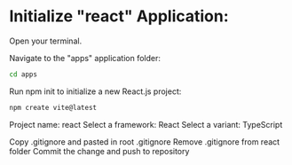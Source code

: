 # Initialize "react" Application:

Open your terminal.

Navigate to the "apps" application folder:

```bash
cd apps
```

Run npm init to initialize a new React.js project:

```bash
npm create vite@latest
```

Project name: react
Select a framework: React
Select a variant: TypeScript

Copy .gitignore and pasted in root .gitignore
Remove .gitignore from react folder
Commit the change and push to repository
